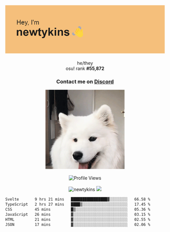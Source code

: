 <div align="center">
    <p>
        <h2>
            <img src="banner.png" alt="✨ Hey, I'm newt!">
        </h2>
        <p>
			he/they <br>
			osu! rank <strong>#<!--osu-global-rank-->55,872<!--osu-global-rank--></strong>
		</p>
		<h3>Contact me on <a href="https://discord.gg/brEhN5Y7YK">Discord</a></h3>
    </p>
    <img src="dog.gif" height="250"><br><br>
    <img src="https://komarev.com/ghpvc/?username=newtykins&style=flat-square&color=000000" alt="Profile Views">
    <br><br>
</div>

<div align="center">
	<img src="https://github-readme-stats.vercel.app/api?username=newtykins&show_icons=true&locale=en&theme=dark&hide_border=true&count_private=true&custom_title=My%20Stats&line_height=25" alt="newtykins" width="420">
    <img src="https://github-readme-streak-stats.herokuapp.com?user=newtykins&hide_border=true&date_format=M%20j%5B%2C%20Y%5D&theme=dark" width="420">
</div>

<!--START_SECTION:waka-->

```text
Svelte       9 hrs 21 mins   ████████████████▓░░░░░░░░   66.58 %
TypeScript   2 hrs 27 mins   ████▒░░░░░░░░░░░░░░░░░░░░   17.45 %
CSS          45 mins         █▒░░░░░░░░░░░░░░░░░░░░░░░   05.36 %
JavaScript   26 mins         ▓░░░░░░░░░░░░░░░░░░░░░░░░   03.15 %
HTML         21 mins         ▓░░░░░░░░░░░░░░░░░░░░░░░░   02.55 %
JSON         17 mins         ▓░░░░░░░░░░░░░░░░░░░░░░░░   02.06 %
```

<!--END_SECTION:waka-->
